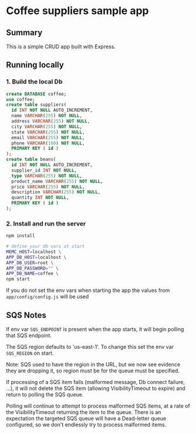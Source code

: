 # Coffee suppliers sample app

## Summary
This is a simple CRUD app built with Express.


## Running locally

### 1. Build the local Db
```sql
create DATABASE coffee;
use coffee;
create table suppliers(
  id INT NOT NULL AUTO_INCREMENT,
  name VARCHAR(255) NOT NULL,
  address VARCHAR(255) NOT NULL,
  city VARCHAR(255) NOT NULL,
  state VARCHAR(255) NOT NULL,
  email VARCHAR(255) NOT NULL,
  phone VARCHAR(100) NOT NULL,
  PRIMARY KEY ( id )
);
create table beans(
  id INT NOT NULL AUTO_INCREMENT,
  supplier_id INT NOT NULL,
  type VARCHAR(255) NOT NULL,
  product_name VARCHAR(255) NOT NULL,
  price VARCHAR(255) NOT NULL,
  description VARCHAR(255) NOT NULL,
  quantity INT NOT NULL,
  PRIMARY KEY ( id )
);
```

### 2. Install and run the server
```zsh
npm install

# define your db vars at start
MEMC_HOST=localhost \
APP_DB_HOST=localhost \
APP_DB_USER=root \
APP_DB_PASSWORD="" \
APP_DB_NAME=coffee \
npm start
```
If you do not set the env vars when starting the app the values 
from `app/config/config.js` will be used

## SQS Notes

If env var `SQS_ENDPOINT` is present when the app starts, it will begin polling that SQS endpoint.

The SQS region defaults to 'us-east-1'.  To change this set the env var `SQS_REGION` on start.

Note: SQS used to have the region in the URL, but we now see evidence they are dropping it, so region must be
for the queue must be specified.


If processing of a SQS item fails (malformed message, Db connect failure, ...), it will not delete the SQS item 
(allowing VisibilityTimeout to expire) and return to polling the SQS queue.

Polling will continue to attempt to process malformed SQS items, at a rate of the VisibilityTimeout returning the 
item to the queue.  There is an expectation the targeted SQS queue will have a Dead-letter queue configured, so 
we don't endlessly try to process malformed items.